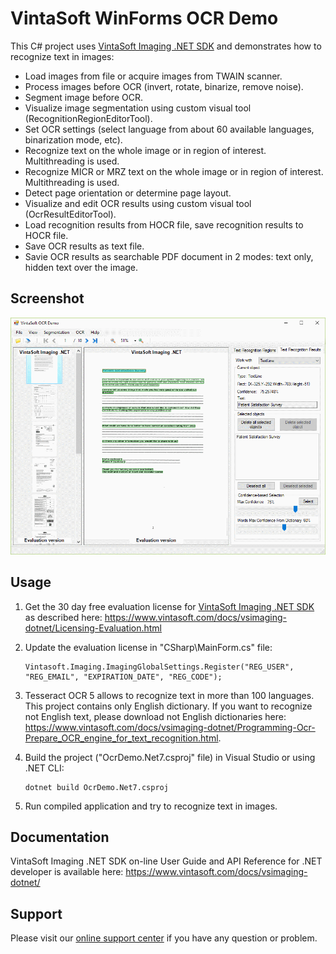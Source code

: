 # VintaSoft WinForms OCR Demo

This C# project uses <a href="https://www.vintasoft.com/vsimaging-dotnet-index.html">VintaSoft Imaging .NET SDK</a> and demonstrates how to recognize text in images:
* Load images from file or acquire images from TWAIN scanner.
* Process images before OCR (invert, rotate, binarize, remove noise).
* Segment image before OCR.
* Visualize image segmentation using custom visual tool (RecognitionRegionEditorTool).
* Set OCR settings (select language from about 60 available languages, binarization mode, etc). 
* Recognize text on the whole image or in region of interest. Multithreading is used.
* Recognize MICR or MRZ text on the whole image or in region of interest. Multithreading is used.
* Detect page orientation or determine page layout.
* Visualize and edit OCR results using custom visual tool (OcrResultEditorTool).
* Load recognition results from HOCR file, save recognition results to HOCR file.
* Save OCR results as text file.
* Savie OCR results as searchable PDF document in 2 modes: text only, hidden text over the image.


## Screenshot
<img src="vintasoft-ocr-demo.png" alt="VintaSoft OCR Demo">


## Usage
1. Get the 30 day free evaluation license for <a href="https://www.vintasoft.com/vsimaging-dotnet-index.html" target="_blank">VintaSoft Imaging .NET SDK</a> as described here: <a href="https://www.vintasoft.com/docs/vsimaging-dotnet/Licensing-Evaluation.html" target="_blank">https://www.vintasoft.com/docs/vsimaging-dotnet/Licensing-Evaluation.html</a>

2. Update the evaluation license in "CSharp\MainForm.cs" file:
   ```
   Vintasoft.Imaging.ImagingGlobalSettings.Register("REG_USER", "REG_EMAIL", "EXPIRATION_DATE", "REG_CODE");
   ```

3. Tesseract OCR 5 allows to recognize text in more than 100 languages. This project contains only English dictionary. If you want to recognize not English text, please download not English dictionaries here: <a href="https://www.vintasoft.com/docs/vsimaging-dotnet/Programming-Ocr-Prepare_OCR_engine_for_text_recognition.html" target="_blank">https://www.vintasoft.com/docs/vsimaging-dotnet/Programming-Ocr-Prepare_OCR_engine_for_text_recognition.html</a>.

4. Build the project ("OcrDemo.Net7.csproj" file) in Visual Studio or using .NET CLI:
   ```
   dotnet build OcrDemo.Net7.csproj
   ```

5. Run compiled application and try to recognize text in images.


## Documentation
VintaSoft Imaging .NET SDK on-line User Guide and API Reference for .NET developer is available here: https://www.vintasoft.com/docs/vsimaging-dotnet/


## Support
Please visit our <a href="https://myaccount.vintasoft.com/">online support center</a> if you have any question or problem.
